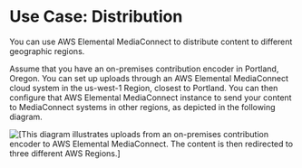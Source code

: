 # Use Case: Distribution<a name="use-cases-distribution"></a>

You can use AWS Elemental MediaConnect to distribute content to different geographic regions\. 

Assume that you have an on\-premises contribution encoder in Portland, Oregon. You can set up uploads through an AWS Elemental MediaConnect cloud system in the us\-west\-1 Region, closest to Portland. You can then configure that AWS Elemental MediaConnect instance to send your content to MediaConnect systems in other regions, as depicted in the following diagram.

![\[This diagram illustrates uploads from an on-premises contribution encoder to AWS Elemental MediaConnect. The content is then redirected to three different AWS Regions.\]](http://docs.aws.amazon.com/mediaconnect/latest/ug/)
